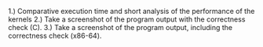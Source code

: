 1.) Comparative execution time and short analysis of the performance of the kernels
2.) Take a screenshot of the program output with the correctness check (C).
3.) Take a screenshot of the program output, including the correctness check (x86-64).
